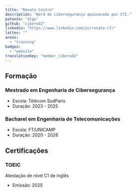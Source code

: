 ```yaml
---
title: "Renato Castro"
description: "Nerd de cibersegurança apaixonado por CTI."
patente: "algo"
github: "cibero42"
linkedin: "https://www.linkedin.com/in/renato-cf/"
lattes: ""
areas:
  - "training"
badges:
  - "website"
translationKey: "member_cibero42"
---
```

## Formação
### Mestrado em Engenharia de Cibersegurança
- Escola: Télécom SudParis
- Duração: 2023 - 2025

### Bacharel em Engenharia de Telecomunicações
- Escola: FT/UNICAMP
- Duração: 2020 - 2026

## Certificações
### TOEIC
Atestação de nível C1 de inglês
- Emissão: 2025